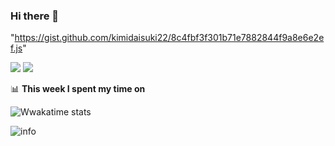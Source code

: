 ### Hi there 👋

 <!-- waka-box start -->
"https://gist.github.com/kimidaisuki22/8c4fbf3f301b71e7882844f9a8e6e2ef.js"
 <!-- waka-box end -->
 <script src="https://gist.github.com/kimidaisuki22/8c4fbf3f301b71e7882844f9a8e6e2ef.js"></script>
 
![](http://antzuhl.cn:4000/get/@kimidaisuki22)
![](https://visitor-badge.glitch.me/badge?page_id=kimidaisuki22)

📊 **This week I spent my time on**

![Wwakatime stats](https://github-readme-stats-taupe-two.vercel.app/api/wakatime?username=kimidaisuki22hide_title=true&hide_border=true&langs_count=5)

![info](https://github-readme-stats.vercel.app/api?username=kimidaisuki22&show_icons=true&count_private=true&hide=prs&theme=default_repocard)
<!--
**kimidaisuki22/kimidaisuki22** is a ✨ _special_ ✨ repository because its `README.md` (this file) appears on your GitHub profile.

Here are some ideas to get you started:

- 🔭 I’m currently working on ...
- 🌱 I’m currently learning ...
- 👯 I’m looking to collaborate on ...
- 🤔 I’m looking for help with ...
- 💬 Ask me about ...
- 📫 How to reach me: ...
- 😄 Pronouns: ...
- ⚡ Fun fact: ...
-->
